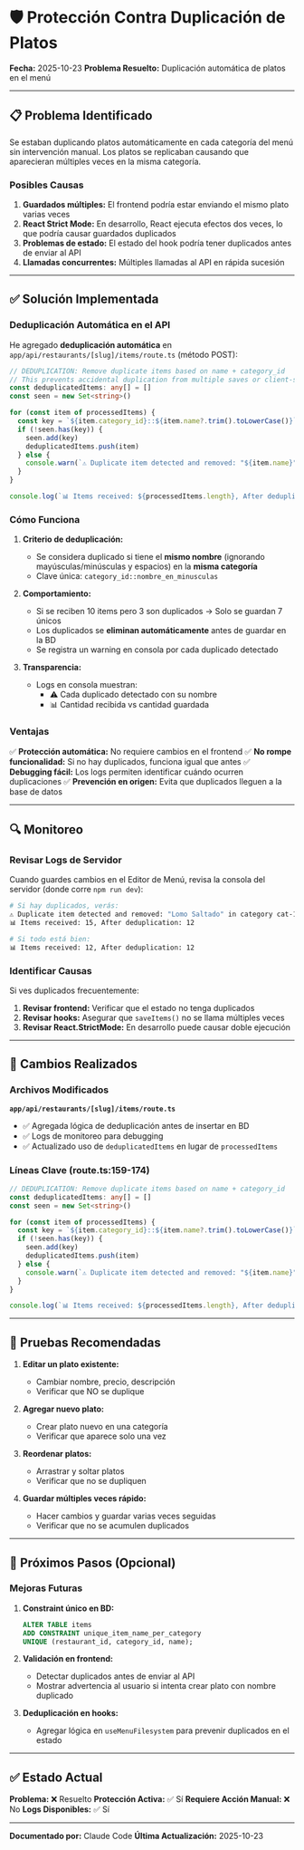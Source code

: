 # 🛡️ Protección Contra Duplicación de Platos

**Fecha:** 2025-10-23
**Problema Resuelto:** Duplicación automática de platos en el menú

---

## 📋 Problema Identificado

Se estaban duplicando platos automáticamente en cada categoría del menú sin intervención manual. Los platos se replicaban causando que aparecieran múltiples veces en la misma categoría.

### Posibles Causas

1. **Guardados múltiples:** El frontend podría estar enviando el mismo plato varias veces
2. **React Strict Mode:** En desarrollo, React ejecuta efectos dos veces, lo que podría causar guardados duplicados
3. **Problemas de estado:** El estado del hook podría tener duplicados antes de enviar al API
4. **Llamadas concurrentes:** Múltiples llamadas al API en rápida sucesión

---

## ✅ Solución Implementada

### Deduplicación Automática en el API

He agregado **deduplicación automática** en `app/api/restaurants/[slug]/items/route.ts` (método POST):

```typescript
// DEDUPLICATION: Remove duplicate items based on name + category_id
// This prevents accidental duplication from multiple saves or client-side issues
const deduplicatedItems: any[] = []
const seen = new Set<string>()

for (const item of processedItems) {
  const key = `${item.category_id}::${item.name?.trim().toLowerCase()}`
  if (!seen.has(key)) {
    seen.add(key)
    deduplicatedItems.push(item)
  } else {
    console.warn(`⚠️ Duplicate item detected and removed: "${item.name}" in category ${item.category_id}`)
  }
}

console.log(`📊 Items received: ${processedItems.length}, After deduplication: ${deduplicatedItems.length}`)
```

### Cómo Funciona

1. **Criterio de deduplicación:**
   - Se considera duplicado si tiene el **mismo nombre** (ignorando mayúsculas/minúsculas y espacios) en la **misma categoría**
   - Clave única: `category_id::nombre_en_minusculas`

2. **Comportamiento:**
   - Si se reciben 10 items pero 3 son duplicados → Solo se guardan 7 únicos
   - Los duplicados se **eliminan automáticamente** antes de guardar en la BD
   - Se registra un warning en consola por cada duplicado detectado

3. **Transparencia:**
   - Logs en consola muestran:
     - ⚠️ Cada duplicado detectado con su nombre
     - 📊 Cantidad recibida vs cantidad guardada

### Ventajas

✅ **Protección automática:** No requiere cambios en el frontend
✅ **No rompe funcionalidad:** Si no hay duplicados, funciona igual que antes
✅ **Debugging fácil:** Los logs permiten identificar cuándo ocurren duplicaciones
✅ **Prevención en origen:** Evita que duplicados lleguen a la base de datos

---

## 🔍 Monitoreo

### Revisar Logs de Servidor

Cuando guardes cambios en el Editor de Menú, revisa la consola del servidor (donde corre `npm run dev`):

```bash
# Si hay duplicados, verás:
⚠️ Duplicate item detected and removed: "Lomo Saltado" in category cat-1234
📊 Items received: 15, After deduplication: 12

# Si todo está bien:
📊 Items received: 12, After deduplication: 12
```

### Identificar Causas

Si ves duplicados frecuentemente:
1. **Revisar frontend:** Verificar que el estado no tenga duplicados
2. **Revisar hooks:** Asegurar que `saveItems()` no se llama múltiples veces
3. **Revisar React.StrictMode:** En desarrollo puede causar doble ejecución

---

## 📝 Cambios Realizados

### Archivos Modificados

**`app/api/restaurants/[slug]/items/route.ts`**
- ✅ Agregada lógica de deduplicación antes de insertar en BD
- ✅ Logs de monitoreo para debugging
- ✅ Actualizado uso de `deduplicatedItems` en lugar de `processedItems`

### Líneas Clave (route.ts:159-174)

```typescript
// DEDUPLICATION: Remove duplicate items based on name + category_id
const deduplicatedItems: any[] = []
const seen = new Set<string>()

for (const item of processedItems) {
  const key = `${item.category_id}::${item.name?.trim().toLowerCase()}`
  if (!seen.has(key)) {
    seen.add(key)
    deduplicatedItems.push(item)
  } else {
    console.warn(`⚠️ Duplicate item detected and removed: "${item.name}"`)
  }
}

console.log(`📊 Items received: ${processedItems.length}, After deduplication: ${deduplicatedItems.length}`)
```

---

## 🧪 Pruebas Recomendadas

1. **Editar un plato existente:**
   - Cambiar nombre, precio, descripción
   - Verificar que NO se duplique

2. **Agregar nuevo plato:**
   - Crear plato nuevo en una categoría
   - Verificar que aparece solo una vez

3. **Reordenar platos:**
   - Arrastrar y soltar platos
   - Verificar que no se dupliquen

4. **Guardar múltiples veces rápido:**
   - Hacer cambios y guardar varias veces seguidas
   - Verificar que no se acumulen duplicados

---

## 🚀 Próximos Pasos (Opcional)

### Mejoras Futuras

1. **Constraint único en BD:**
   ```sql
   ALTER TABLE items
   ADD CONSTRAINT unique_item_name_per_category
   UNIQUE (restaurant_id, category_id, name);
   ```

2. **Validación en frontend:**
   - Detectar duplicados antes de enviar al API
   - Mostrar advertencia al usuario si intenta crear plato con nombre duplicado

3. **Deduplicación en hooks:**
   - Agregar lógica en `useMenuFilesystem` para prevenir duplicados en el estado

---

## ✅ Estado Actual

**Problema:** ❌ Resuelto
**Protección Activa:** ✅ Sí
**Requiere Acción Manual:** ❌ No
**Logs Disponibles:** ✅ Sí

---

**Documentado por:** Claude Code
**Última Actualización:** 2025-10-23
